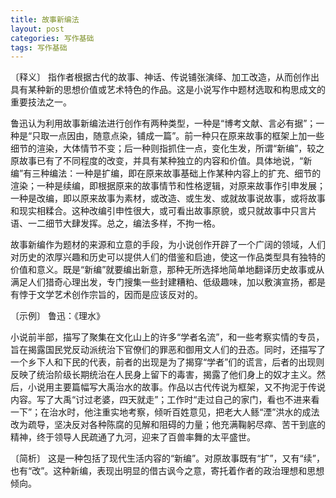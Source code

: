 ```yaml
---
title: 故事新编法
layout: post
categories: 写作基础
tags: 写作基础
---
```


〔释义〕 指作者根据古代的故事、神话、传说铺张演绎、加工改造，从而创作出具有某种新的思想价值或艺术特色的作品。这是小说写作中题材选取和构思成文的重要技法之一。

鲁迅认为利用故事新编法进行创作有两种类型，一种是“博考文献、言必有据”；一种是“只取一点因由，随意点染，铺成一篇”。前一种只在原来故事的框架上加一些细节的渲染，大体情节不变；后一种则指抓住一点，变化生发，所谓“新编”，较之原故事已有了不同程度的改变，并具有某种独立的内容和价值。具体地说，“新编”有三种编法：一种是扩编，即在原来故事基础上作某种内容上的扩充、细节的渲染；一种是续编，即根据原来的故事情节和性格逻辑，对原来故事作引申发展；一种是改编，即以原来故事为素材，或改造、或生发、或就故事说故事，或将故事和现实相糅合。这种改编引申性很大，或可看出故事原貌，或只就故事中只言片语、一二细节大肆发挥。总之，编法多样，不拘一格。

故事新编作为题材的来源和立意的手段，为小说创作开辟了一个广阔的领域，人们对历史的浓厚兴趣和历史可以提供人们的借鉴和启迪，使这一作品类型具有独特的价值和意义。既是“新编”就要编出新意，那种无所选择地简单地翻译历史故事或从满足人们猎奇心理出发，专门搜集一些封建糟粕、低级趣味，加以敷演宣扬，都是有悖于文学艺术创作宗旨的，因而是应该反对的。

〔示例〕 鲁迅：《理水》

小说前半部，描写了聚集在文化山上的许多“学者名流”，和一些考察实情的专员，旨在揭露国民党反动派统治下官僚们的罪恶和御用文人们的丑态。同时，还描写了一个乡下人和下民的代表，前者的出现是为了揭穿“学者”们的谎言，后者的出现则反映了统治阶级长期统治在人民身上留下的毒害，揭露了他们身上的奴才主义。然后，小说用主要篇幅写大禹治水的故事。作品以古代传说为框架，又不拘泥于传说内容。写了大禹“讨过老婆，四天就走”；工作时“走过自己的家门，看也不进来看一下”；在治水时，他注重实地考察，倾听百姓意见，把老大人鲧“湮”洪水的成法改为疏导，坚决反对各种陈腐的见解和阻碍的力量；他充满鞠躬尽瘁、苦干到底的精神，终于领导人民疏通了九河，迎来了百兽率舞的太平盛世。

〔简析〕 这是一种包括了现代生活内容的“新编”。对原故事既有“扩”，又有“续”，也有“改”。这种新编，表现出明显的借古讽今之意，寄托着作者的政治理想和思想倾向。 
